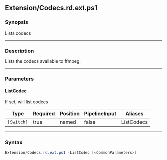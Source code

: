 Extension/Codecs.rd.ext.ps1
---------------------------




### Synopsis
Lists codecs



---


### Description

Lists the codecs available to ffmpeg.



---


### Parameters
#### **ListCodec**

If set, will list codecs






|Type      |Required|Position|PipelineInput|Aliases   |
|----------|--------|--------|-------------|----------|
|`[Switch]`|true    |named   |false        |ListCodecs|





---


### Syntax
```PowerShell
Extension/Codecs.rd.ext.ps1 -ListCodec [<CommonParameters>]
```
